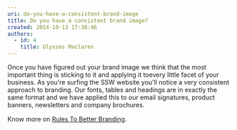 ```yaml
---
uri: do-you-have-a-consistent-brand-image
title: Do you have a consistent brand image?
created: 2014-10-13 17:30:46
authors:
  - id: 4
    title: Ulysses Maclaren
---
```





<span class='intro'> <p>​Once you have figured out your brand image we think that the most important thing is sticking to it and applying it to​​ every little facet of your business. As you're surfing the SSW website you'll notice a very consistent approach to branding. Our fonts, tables and headings are in exactly the same format and we have applied this to our email signatures, product banners, newsletters and company brochures.<br></p> </span>

<p>​Know more on&#160;<span style="line-height&#58;20px;"><a href="http&#58;//www.ssw.com.au/ssw/Standards/Rules/RulestoBetterBranding.aspx">Rules To Better Branding​</a>.​</span></p>​


